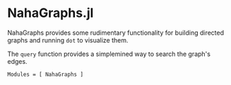 # NahaGraphs.jl

NahaGraphs provides some rudimentary functionality for building
directed graphs and running `dot` to visualize them.

The `query` function provides a simplemined way to search the graph's
edges.

```@autodocs
Modules = [ NahaGraphs ]
```

